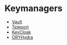 # Keymanagers
- [Vault](vault/info.md)
- [Teleport](teleport/info.md)
- [KeyCloak](keycloak/info.md)
- [ORYHydra](ORYhydra/info.md)
